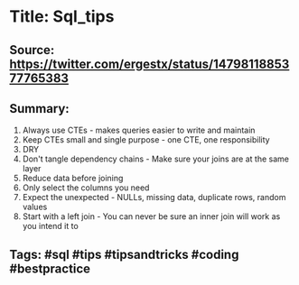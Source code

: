 # Title: Sql_tips
## Source: https://twitter.com/ergestx/status/1479811885377765383 
## Summary: 

1. Always use CTEs - makes queries easier to write and maintain
2. Keep CTEs small and single purpose - one CTE, one responsibility
3. DRY
4. Don't tangle dependency chains - Make sure your joins are at the same layer 
5. Reduce data before joining
6. Only select the columns you need
7. Expect the unexpected - NULLs, missing data, duplicate rows, random values
8. Start with a left join - You can never be sure an inner join will work as you intend it to

## Tags: #sql #tips #tipsandtricks #coding #bestpractice 

